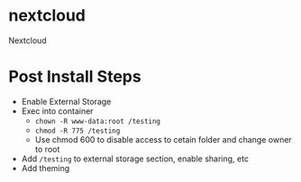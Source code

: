 # nextcloud
Nextcloud


# Post Install Steps

- Enable External Storage
- Exec into container
    - `chown -R www-data:root /testing`
    - `chmod -R 775 /testing`
    - Use chmod 600 to disable access to cetain folder and change owner to root
- Add `/testing` to external storage section, enable sharing, etc
- Add theming
